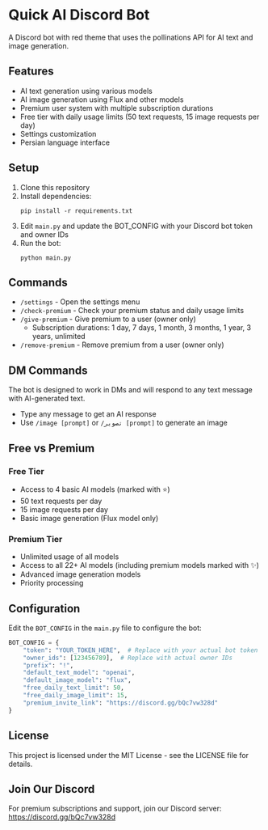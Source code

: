 # Quick AI Discord Bot

A Discord bot with red theme that uses the pollinations API for AI text and image generation.

## Features

- AI text generation using various models
- AI image generation using Flux and other models
- Premium user system with multiple subscription durations
- Free tier with daily usage limits (50 text requests, 15 image requests per day)
- Settings customization
- Persian language interface

## Setup

1. Clone this repository
2. Install dependencies:
   ```
   pip install -r requirements.txt
   ```
3. Edit `main.py` and update the BOT_CONFIG with your Discord bot token and owner IDs
4. Run the bot:
   ```
   python main.py
   ```

## Commands

- `/settings` - Open the settings menu
- `/check-premium` - Check your premium status and daily usage limits
- `/give-premium` - Give premium to a user (owner only)
  - Subscription durations: 1 day, 7 days, 1 month, 3 months, 1 year, 3 years, unlimited
- `/remove-premium` - Remove premium from a user (owner only)

## DM Commands

The bot is designed to work in DMs and will respond to any text message with AI-generated text.

- Type any message to get an AI response
- Use `/image [prompt]` or `/تصویر [prompt]` to generate an image

## Free vs Premium

### Free Tier
- Access to 4 basic AI models (marked with ⭐)
- 50 text requests per day
- 15 image requests per day
- Basic image generation (Flux model only)

### Premium Tier
- Unlimited usage of all models
- Access to all 22+ AI models (including premium models marked with ✨)
- Advanced image generation models
- Priority processing

## Configuration

Edit the `BOT_CONFIG` in the `main.py` file to configure the bot:

```python
BOT_CONFIG = {
    "token": "YOUR_TOKEN_HERE",  # Replace with your actual bot token
    "owner_ids": [123456789],  # Replace with actual owner IDs
    "prefix": "!",
    "default_text_model": "openai",
    "default_image_model": "flux",
    "free_daily_text_limit": 50,
    "free_daily_image_limit": 15,
    "premium_invite_link": "https://discord.gg/bQc7vw328d"
}
```

## License

This project is licensed under the MIT License - see the LICENSE file for details.

## Join Our Discord

For premium subscriptions and support, join our Discord server: https://discord.gg/bQc7vw328d 